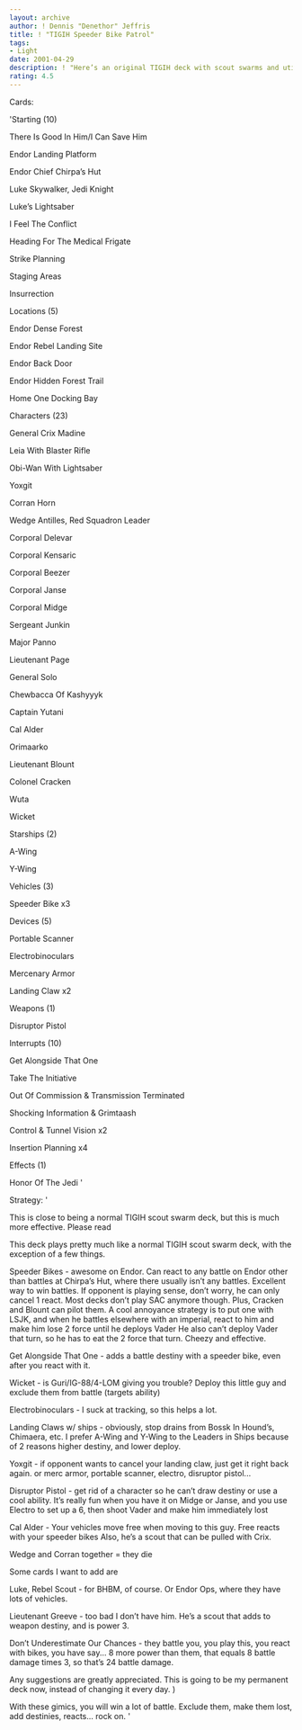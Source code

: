 ```yaml
---
layout: archive
author: ! Dennis "Denethor" Jeffris
title: ! "TIGIH Speeder Bike Patrol"
tags:
- Light
date: 2001-04-29
description: ! "Here’s an original TIGIH deck with scout swarms and utilizes speeder bikes.  Thanks for reviewing."
rating: 4.5
---
```

Cards: 

'Starting (10)

There Is Good In Him/I Can Save Him

Endor Landing Platform

Endor Chief Chirpa’s Hut

Luke Skywalker, Jedi Knight

Luke’s Lightsaber

I Feel The Conflict

Heading For The Medical Frigate

Strike Planning

Staging Areas

Insurrection


Locations (5)

Endor Dense Forest

Endor Rebel Landing Site

Endor Back Door

Endor Hidden Forest Trail

Home One Docking Bay


Characters (23)

General Crix Madine

Leia With Blaster Rifle

Obi-Wan With Lightsaber

Yoxgit

Corran Horn

Wedge Antilles, Red Squadron Leader

Corporal Delevar

Corporal Kensaric

Corporal Beezer

Corporal Janse

Corporal Midge

Sergeant Junkin

Major Panno

Lieutenant Page

General Solo

Chewbacca Of Kashyyyk

Captain Yutani

Cal Alder

Orimaarko

Lieutenant Blount

Colonel Cracken

Wuta

Wicket


Starships (2)

A-Wing

Y-Wing


Vehicles (3)

Speeder Bike x3


Devices (5)

Portable Scanner

Electrobinoculars

Mercenary Armor

Landing Claw x2


Weapons (1)

Disruptor Pistol


Interrupts (10)

Get Alongside That One

Take The Initiative

Out Of Commission & Transmission Terminated

Shocking Information & Grimtaash

Control & Tunnel Vision x2

Insertion Planning x4


Effects (1)

Honor Of The Jedi '

Strategy: '

This is close to being a normal TIGIH scout swarm deck, but this is much more effective.  Please read


This deck plays pretty much like a normal TIGIH scout swarm deck, with the exception of a few things.


Speeder Bikes - awesome on Endor.  Can react to any battle on Endor other than battles at Chirpa’s Hut, where there usually isn’t any battles.  Excellent way to win battles.  If opponent is playing sense, don’t worry, he can only cancel 1 react.  Most decks don’t play SAC anymore though.  Plus, Cracken and Blount can pilot them.  A cool annoyance strategy is to put one with LSJK, and when he battles elsewhere with an imperial, react to him and make him lose 2 force until he deploys Vader  He also can’t deploy Vader that turn, so he has to eat the 2 force that turn.  Cheezy and effective.


Get Alongside That One - adds a battle destiny with a speeder bike, even after you react with it.


Wicket - is Guri/IG-88/4-LOM giving you trouble?  Deploy this little guy and exclude them from battle (targets ability)


Electrobinoculars - I suck at tracking, so this helps a lot.


Landing Claws w/ ships - obviously, stop drains from Bossk In Hound’s, Chimaera, etc.  I prefer A-Wing and Y-Wing to the Leaders in Ships because of 2 reasons  higher destiny, and lower deploy.


Yoxgit - if opponent wants to cancel your landing claw, just get it right back again.  or merc armor, portable scanner, electro, disruptor pistol...


Disruptor Pistol - get rid of a character so he can’t draw destiny  or use a cool ability.  It’s really fun when you have it on Midge or Janse, and you use Electro to set up a 6, then shoot Vader and make him immediately lost


Cal Alder - Your vehicles move free when moving to this guy.  Free reacts with your speeder bikes  Also, he’s a scout that can be pulled with Crix.


Wedge and Corran together = they die


Some cards I want to add are


Luke, Rebel Scout - for BHBM, of course.  Or Endor Ops, where they have lots of vehicles.


Lieutenant Greeve - too bad I don’t have him.  He’s a scout that adds to weapon destiny, and is power 3.


Don’t Underestimate Our Chances - they battle you, you play this, you react with bikes, you have say... 8 more power than them, that equals 8 battle damage times 3, so that’s 24 battle damage.


Any suggestions are greatly appreciated.  This is going to be my permanent deck now, instead of changing it every day.  )


With these gimics, you will win a lot of battle.  Exclude them, make them lost, add destinies, reacts... rock on.  '